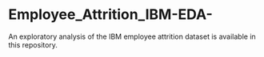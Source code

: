 # Employee_Attrition_IBM-EDA-
An exploratory analysis of the IBM employee attrition dataset is available in this repository.
